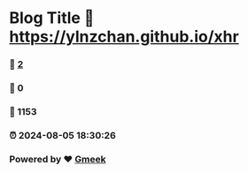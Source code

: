 # Blog Title :link: https://ylnzchan.github.io/xhr 
### :page_facing_up: [2](https://ylnzchan.github.io/xhr/tag.html) 
### :speech_balloon: 0 
### :hibiscus: 1153 
### :alarm_clock: 2024-08-05 18:30:26 
### Powered by :heart: [Gmeek](https://github.com/Meekdai/Gmeek)

